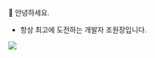 🫡 안녕하세요.
- 항상 최고에 도전하는 개발자 조원장입니다.

<img src="https://s1.gifyu.com/images/faker_last_AdobeExpress-1.gif" />
